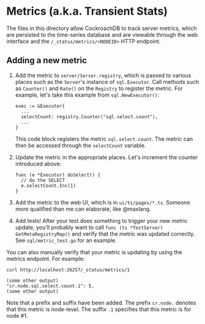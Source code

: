 # Metrics (a.k.a. Transient Stats)

The files in this directory allow CockroachDB to track server metrics, which are persisted
to the time-series database and are viewable through the web interface and the
`/_status/metrics/<NODEID>` HTTP endpoint.

## Adding a new metric

1. Add the metric to `server/Server.registry`, which is passed to various places such as the
   `Server`'s instance of `sql.Executor`. Call methods such as `Counter()` and `Rate()` on the
   `Registry` to register the metric. For example, let's take this example from
   `sql.NewExecutor()`:

   ```
   exec := &Executor{
     ...
     selectCount: registry.Counter("sql.select.count"),
     ...
   }
   ```

   This code block registers the metric `sql.select.count`. The metric can then be accessed
   through the `selectCount` variable.
2. Update the metric in the appropriate places. Let's increment the counter introduced above:

   ```
   func (e *Executor) doSelect() {
     // do the SELECT
     e.selectCount.Inc(1)
   }
   ```
3. Add the metric to the web UI, which is in `ui/ts/pages/*.ts`. Someone more qualified than
   me can elaborate, like @maxlang.
4. Add tests! After your test does something to trigger your new metric update, you'll probably
   want to call `func (ts *TestServer) GetMetaRegistryMap()` and verify that the metric was
   updated correctly. See `sql/metric_test.go` for an example.

You can also manually verify that your metric is updating by using the metrics endpoint. For
example:

```
curl http://localhost:26257/_status/metrics/1

(some other output)
"cr.node.sql.select.count.1": 5,
(some other output)
```

Note that a prefix and suffix have been added. The prefix `cr.node.` denotes that this metric
is node-level. The suffix `.1` specifies that this metric is for node #1.
